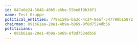 ```yaml
---
id: 847a6e24-5648-40b5-a6be-55be0f9b38f1
name: Test Gruppe
political_entities: 779a159a-ba3c-4c24-8eaf-547790b15872
chairman: 091b61aa-20e1-4b9a-b869-8f8d7524db56
politicians:
  - 091b61aa-20e1-4b9a-b869-8f8d7524db56
---
```

